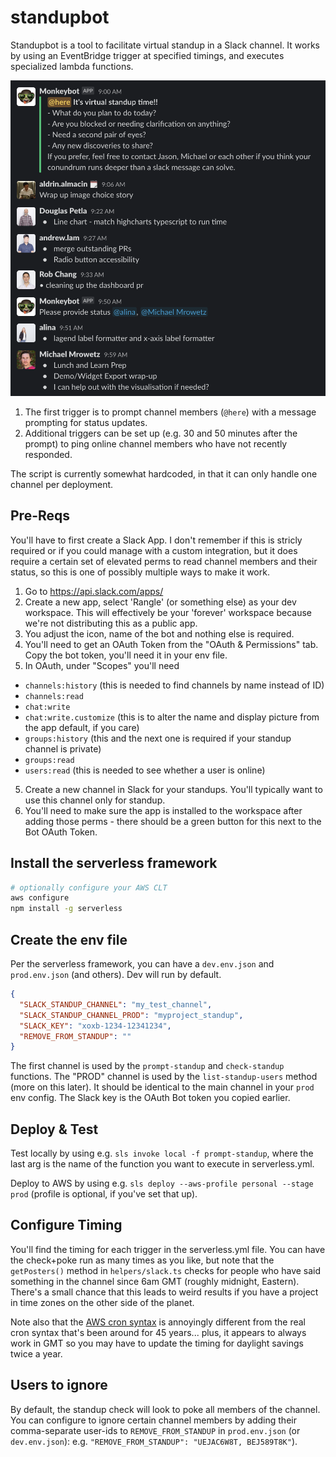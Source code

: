 # standupbot

Standupbot is a tool to facilitate virtual standup in a Slack channel. It works by using an EventBridge trigger at specified timings, and executes specialized lambda functions.

![sample functionality in Slack](docs/screenshot.png)

1. The first trigger is to prompt channel members (`@here`) with a message prompting for status updates.
2. Additional triggers can be set up (e.g. 30 and 50 minutes after the prompt) to ping online channel members who have not recently responded.

The script is currently somewhat hardcoded, in that it can only handle one channel per deployment.

## Pre-Reqs

You'll have to first create a Slack App. I don't remember if this is stricly required or if you could manage with a custom integration, but it does require a certain set of elevated perms to read channel members and their status, so this is one of possibly multiple ways to make it work.

1. Go to https://api.slack.com/apps/
2. Create a new app, select 'Rangle' (or something else) as your dev workspace. This will effectively be your 'forever' workspace because we're not distributing this as a public app.
3. You adjust the icon, name of the bot and nothing else is required.
4. You'll need to get an OAuth Token from the "OAuth & Permissions" tab. Copy the bot token, you'll need it in your env file.
5. In OAuth, under "Scopes" you'll need

- `channels:history` (this is needed to find channels by name instead of ID)
- `channels:read`
- `chat:write`
- `chat:write.customize` (this is to alter the name and display picture from the app default, if you care)
- `groups:history` (this and the next one is required if your standup channel is private)
- `groups:read`
- `users:read` (this is needed to see whether a user is online)

5. Create a new channel in Slack for your standups. You'll typically want to use this channel only for standup.
6. You'll need to make sure the app is installed to the workspace after adding those perms - there should be a green button for this next to the Bot OAuth Token.

## Install the serverless framework

```bash
# optionally configure your AWS CLT
aws configure
npm install -g serverless
```

## Create the env file

Per the serverless framework, you can have a `dev.env.json` and `prod.env.json` (and others). Dev will run by default.

```json
{
  "SLACK_STANDUP_CHANNEL": "my_test_channel",
  "SLACK_STANDUP_CHANNEL_PROD": "myproject_standup",
  "SLACK_KEY": "xoxb-1234-12341234",
  "REMOVE_FROM_STANDUP": ""
}
```

The first channel is used by the `prompt-standup` and `check-standup` functions.
The "PROD" channel is used by the `list-standup-users` method (more on this later). It should be identical to the main channel in your `prod` env config.
The Slack key is the OAuth Bot token you copied earlier.

## Deploy & Test

Test locally by using e.g. `sls invoke local -f prompt-standup`, where the last arg is the name of the function you want to execute in serverless.yml.

Deploy to AWS by using e.g. `sls deploy --aws-profile personal --stage prod` (profile is optional, if you've set that up).

## Configure Timing

You'll find the timing for each trigger in the serverless.yml file. You can have the check+poke run as many times as you like, but note that the `getPosters()` method in `helpers/slack.ts` checks for people who have said something in the channel since 6am GMT (roughly midnight, Eastern). There's a small chance that this leads to weird results if you have a project in time zones on the other side of the planet.

Note also that the [AWS cron syntax](https://docs.aws.amazon.com/AmazonCloudWatch/latest/events/ScheduledEvents.html#CronExpressions) is annoyingly different from the real cron syntax that's been around for 45 years... plus, it appears to always work in GMT so you may have to update the timing for daylight savings twice a year.

## Users to ignore

By default, the standup check will look to poke all members of the channel. You can configure to ignore certain channel members by adding their comma-separate user-ids to `REMOVE_FROM_STANDUP` in `prod.env.json` (or `dev.env.json`):
e.g. `"REMOVE_FROM_STANDUP": "UEJAC6W8T, BEJ589T8K"`).
